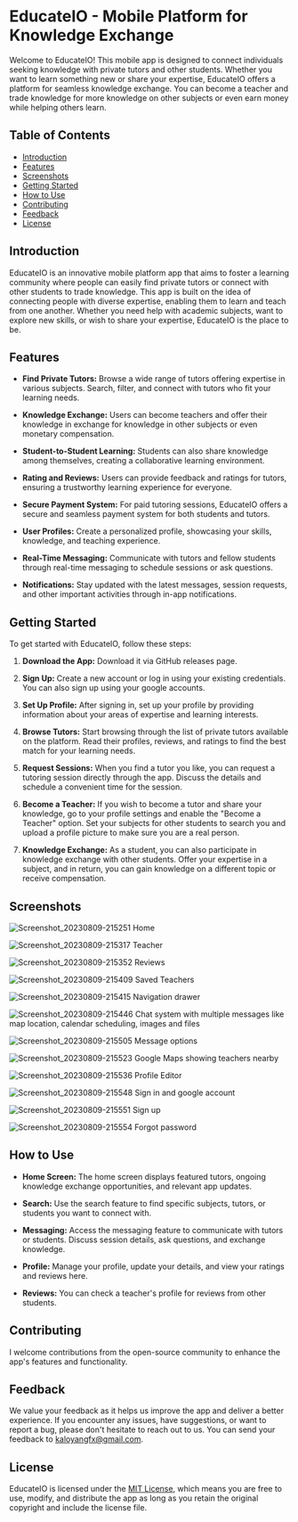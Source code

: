 # EducateIO - Mobile Platform for Knowledge Exchange

Welcome to EducateIO! This mobile app is designed to connect individuals seeking knowledge with private tutors and other students. Whether you want to learn something new or share your expertise, EducateIO offers a platform for seamless knowledge exchange. You can become a teacher and trade knowledge for more knowledge on other subjects or even earn money while helping others learn.

## Table of Contents

- [Introduction](#introduction)
- [Features](#features)
- [Screenshots](#screenshots)
- [Getting Started](#getting-started)
- [How to Use](#how-to-use)
- [Contributing](#contributing)
- [Feedback](#feedback)
- [License](#license)

## Introduction

EducateIO is an innovative mobile platform app that aims to foster a learning community where people can easily find private tutors or connect with other students to trade knowledge. This app is built on the idea of connecting people with diverse expertise, enabling them to learn and teach from one another. Whether you need help with academic subjects, want to explore new skills, or wish to share your expertise, EducateIO is the place to be.

## Features

- **Find Private Tutors:** Browse a wide range of tutors offering expertise in various subjects. Search, filter, and connect with tutors who fit your learning needs.

- **Knowledge Exchange:** Users can become teachers and offer their knowledge in exchange for knowledge in other subjects or even monetary compensation.

- **Student-to-Student Learning:** Students can also share knowledge among themselves, creating a collaborative learning environment.

- **Rating and Reviews:** Users can provide feedback and ratings for tutors, ensuring a trustworthy learning experience for everyone.

- **Secure Payment System:** For paid tutoring sessions, EducateIO offers a secure and seamless payment system for both students and tutors.

- **User Profiles:** Create a personalized profile, showcasing your skills, knowledge, and teaching experience.

- **Real-Time Messaging:** Communicate with tutors and fellow students through real-time messaging to schedule sessions or ask questions.

- **Notifications:** Stay updated with the latest messages, session requests, and other important activities through in-app notifications.

## Getting Started

To get started with EducateIO, follow these steps:

1. **Download the App:** Download it via GitHub releases page.

2. **Sign Up:** Create a new account or log in using your existing credentials. You can also sign up using your google accounts.

3. **Set Up Profile:** After signing in, set up your profile by providing information about your areas of expertise and learning interests.

4. **Browse Tutors:** Start browsing through the list of private tutors available on the platform. Read their profiles, reviews, and ratings to find the best match for your learning needs.

5. **Request Sessions:** When you find a tutor you like, you can request a tutoring session directly through the app. Discuss the details and schedule a convenient time for the session.

6. **Become a Teacher:** If you wish to become a tutor and share your knowledge, go to your profile settings and enable the "Become a Teacher" option. Set your subjects for other students to search you and upload a profile picture to make sure you are a real person.

7. **Knowledge Exchange:** As a student, you can also participate in knowledge exchange with other students. Offer your expertise in a subject, and in return, you can gain knowledge on a different topic or receive compensation.

## Screenshots

![Screenshot_20230809-215251](https://github.com/KaloyanStoyanov06/educate_io/assets/51166786/ac00da7a-4fb1-42ef-a3db-c3d9f454abaf)
Home

![Screenshot_20230809-215317](https://github.com/KaloyanStoyanov06/educate_io/assets/51166786/d144308a-e674-4e57-914c-81f508d9b62f)
Teacher

![Screenshot_20230809-215352](https://github.com/KaloyanStoyanov06/educate_io/assets/51166786/274a083e-9e1d-4a51-9d82-f0d443b53310)
Reviews

![Screenshot_20230809-215409](https://github.com/KaloyanStoyanov06/educate_io/assets/51166786/dd075e90-3332-4d4f-b9b1-4439da01c483)
Saved Teachers


![Screenshot_20230809-215415](https://github.com/KaloyanStoyanov06/educate_io/assets/51166786/8ecbbd69-d219-4e10-b4c8-4e425bf0e90f)
Navigation drawer 

![Screenshot_20230809-215446](https://github.com/KaloyanStoyanov06/educate_io/assets/51166786/9b10b302-da44-431c-b1bc-8dc5e4b8ca86)
Chat system with multiple messages like map location, calendar scheduling, images and files

![Screenshot_20230809-215505](https://github.com/KaloyanStoyanov06/educate_io/assets/51166786/fa7e0095-d1fd-43cc-b35b-e706aae78812)
Message options

![Screenshot_20230809-215523](https://github.com/KaloyanStoyanov06/educate_io/assets/51166786/9e88119b-d708-4a6a-838b-f2c566039afe)
Google Maps showing teachers nearby

![Screenshot_20230809-215536](https://github.com/KaloyanStoyanov06/educate_io/assets/51166786/33e36475-3399-4c61-9523-f972d14ce871)
Profile Editor


![Screenshot_20230809-215548](https://github.com/KaloyanStoyanov06/educate_io/assets/51166786/321ac35c-ac7b-4a6d-b921-f1c540976c1d)
Sign in and google account

![Screenshot_20230809-215551](https://github.com/KaloyanStoyanov06/educate_io/assets/51166786/b8371b3d-c356-43d5-b7f4-ceb72395d1c4)
Sign up

![Screenshot_20230809-215554](https://github.com/KaloyanStoyanov06/educate_io/assets/51166786/89ec993e-2abc-4147-859b-1d76bdf7e30c)
Forgot password

## How to Use

- **Home Screen:** The home screen displays featured tutors, ongoing knowledge exchange opportunities, and relevant app updates.

- **Search:** Use the search feature to find specific subjects, tutors, or students you want to connect with.

- **Messaging:** Access the messaging feature to communicate with tutors or students. Discuss session details, ask questions, and exchange knowledge.

- **Profile:** Manage your profile, update your details, and view your ratings and reviews here.

- **Reviews:** You can check a teacher's profile for reviews from other students.

## Contributing

I welcome contributions from the open-source community to enhance the app's features and functionality.

## Feedback

We value your feedback as it helps us improve the app and deliver a better experience. If you encounter any issues, have suggestions, or want to report a bug, please don't hesitate to reach out to us. You can send your feedback to kaloyangfx@gmail.com.

## License

EducateIO is licensed under the [MIT License](LICENSE), which means you are free to use, modify, and distribute the app as long as you retain the original copyright and include the license file.
